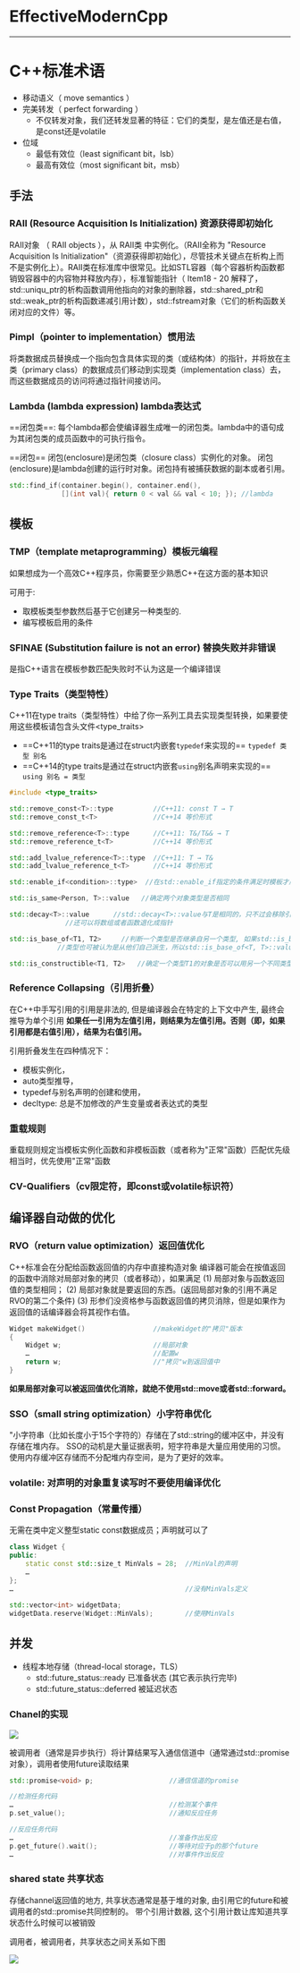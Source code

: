 # EffectiveModernCpp
---

# C++标准术语

- 移动语义（ move semantics ）
- 完美转发（ perfect forwarding ）
  - 不仅转发对象，我们还转发显著的特征：它们的类型，是左值还是右值，是const还是volatile
- 位域
  - 最低有效位（least significant bit，lsb）
  - 最高有效位（most significant bit，msb）

## 手法

### RAII (Resource Acquisition Is Initialization) 资源获得即初始化

RAII对象 （ RAII objects ），从 RAII类 中实例化。（RAII全称为 "Resource Acquisition Is Initialization"（资源获得即初始化），尽管技术关键点在析构上而不是实例化上）。RAII类在标准库中很常见。比如STL容器（每个容器析构函数都销毁容器中的内容物并释放内存），标准智能指针（ Item18 - 20 解释了，std::uniqu_ptr的析构函数调用他指向的对象的删除器，std::shared_ptr和std::weak_ptr的析构函数递减引用计数），std::fstream对象（它们的析构函数关闭对应的文件）等。

### Pimpl（pointer to implementation）惯用法

将类数据成员替换成一个指向包含具体实现的类（或结构体）的指针，并将放在主类（primary class）的数据成员们移动到实现类（implementation class）去，而这些数据成员的访问将通过指针间接访问。

### Lambda (lambda expression) lambda表达式

==闭包类==:
每个lambda都会使编译器生成唯一的闭包类。lambda中的语句成为其闭包类的成员函数中的可执行指令。

==闭包==
闭包(enclosure)是闭包类（closure class）实例化的对象。
闭包(enclosure)是lambda创建的运行时对象。闭包持有被捕获数据的副本或者引用。

```cpp
std::find_if(container.begin(), container.end(),
             [](int val){ return 0 < val && val < 10; }); //lambda
```

## 模板

### TMP（template metaprogramming）模板元编程

如果想成为一个高效C++程序员，你需要至少熟悉C++在这方面的基本知识

可用于:
- 取模板类型参数然后基于它创建另一种类型的. 
- 编写模板启用的条件

### SFINAE (Substitution failure is not an error) 替换失败并非错误

是指C++语言在模板参数匹配失败时不认为这是一个编译错误

### Type Traits（类型特性）

C++11在type traits（类型特性）中给了你一系列工具去实现类型转换，如果要使用这些模板请包含头文件<type_traits>
- ==C++11的type traits是通过在struct内嵌套`typedef`来实现的== 	`typedef 类型 别名`
- ==C++14的type traits是通过在struct内嵌套`using`别名声明来实现的==	`using 别名 = 类型`

```cpp
#include <type_traits>

std::remove_const<T>::type          //C++11: const T → T 
std::remove_const_t<T>              //C++14 等价形式

std::remove_reference<T>::type      //C++11: T&/T&& → T 
std::remove_reference_t<T>          //C++14 等价形式

std::add_lvalue_reference<T>::type  //C++11: T → T& 
std::add_lvalue_reference_t<T>      //C++14 等价形式

std::enable_if<condition>::type>  //在std::enable_if指定的条件满足时模板才启用

std::is_same<Person, T>::value   //确定两个对象类型是否相同

std::decay<T>::value      //std::decay<T>::value与T是相同的，只不过会移除引用和cv限定符（cv-qualifiers，即const或volatile标识符）的修饰
              //还可以将数组或者函数退化成指针

std::is_base_of<T1, T2>     //判断一个类型是否继承自另一个类型, 如果std::is_base_of<T1, T2>是true就表示T2派生自T1
            //类型也可被认为是从他们自己派生，所以std::is_base_of<T, T>::value总是true

std::is_constructible<T1, T2>   //确定一个类型T1的对象是否可以用另一个不同类型T2（或多个类型）的对象（或多个对象）来构造
```

### Reference Collapsing（引用折叠）

在C++中手写引用的引用是非法的, 但是编译器会在特定的上下文中产生, 最终会推导为单个引用
**如果任一引用为左值引用，则结果为左值引用。否则（即，如果引用都是右值引用），结果为右值引用。**

引用折叠发生在四种情况下：
- 模板实例化，
- auto类型推导，
- typedef与别名声明的创建和使用，
- decltype: 总是不加修改的产生变量或者表达式的类型

### 重载规则

重载规则规定当模板实例化函数和非模板函数（或者称为"正常"函数）匹配优先级相当时，优先使用"正常"函数

### CV-Qualifiers（cv限定符，即const或volatile标识符）

## 编译器自动做的优化

### RVO（return value optimization）返回值优化

C++标准会在分配给函数返回值的内存中直接构造对象
编译器可能会在按值返回的函数中消除对局部对象的拷贝（或者移动），如果满足
(1) 局部对象与函数返回值的类型相同；
(2) 局部对象就是要返回的东西。(返回局部对象的引用不满足RVO的第二个条件)
(3) 形参们没资格参与函数返回值的拷贝消除，但是如果作为返回值的话编译器会将其视作右值。

```cpp
Widget makeWidget()                 //makeWidget的"拷贝"版本
{
    Widget w;                       //局部对象
    …                               //配置w
    return w;                       //"拷贝"w到返回值中
}
```
**如果局部对象可以被返回值优化消除，就绝不使用std::move或者std::forward。**

### SSO（small string optimization）小字符串优化

"小字符串（比如长度小于15个字符的）存储在了std::string的缓冲区中，并没有存储在堆内存。
SSO的动机是大量证据表明，短字符串是大量应用使用的习惯。使用内存缓冲区存储而不分配堆内存空间，是为了更好的效率。

### volatile: 对声明的对象重复读写时不要使用编译优化

### Const Propagation（常量传播）

无需在类中定义整型static const数据成员；声明就可以了

```cpp
class Widget {
public:
    static const std::size_t MinVals = 28;  //MinVal的声明
    …
};
…                                           //没有MinVals定义

std::vector<int> widgetData;
widgetData.reserve(Widget::MinVals);        //使用MinVals
```

## 并发

- 线程本地存储（thread-local storage，TLS）
  - std::future_status::ready 已准备状态 (其它表示执行完毕)
  - std::future_status::deferred 被延迟状态

### Chanel的实现

![](https://cntransgroup.github.io/EffectiveModernCppChinese/7.TheConcurrencyAPI/media/item38_fig1.png)

被调用者（通常是异步执行）将计算结果写入通信信道中（通常通过std::promise对象），调用者使用future读取结果

```cpp
std::promise<void> p;                   //通信信道的promise

//检测任务代码
…                                       //检测某个事件
p.set_value();                          //通知反应任务

//反应任务代码
…                                       //准备作出反应
p.get_future().wait();                  //等待对应于p的那个future
…                                       //对事件作出反应

```

### shared state 共享状态

存储channel返回值的地方, 共享状态通常是基于堆的对象, 由引用它的future和被调用者的std::promise共同控制的。
带个引用计数器, 这个引用计数让库知道共享状态什么时候可以被销毁

调用者，被调用者，共享状态之间关系如下图

![](https://cntransgroup.github.io/EffectiveModernCppChinese/7.TheConcurrencyAPI/media/item38_fig2.png)
